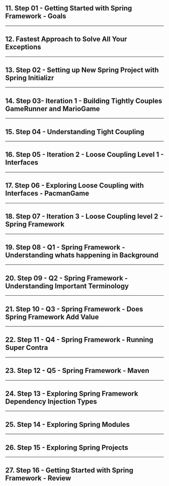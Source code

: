 ## 11. Step 01 - Getting Started with Spring Framework - Goals

***

## 12. Fastest Approach to Solve All Your Exceptions

***

## 13. Step 02 - Setting up New Spring Project with Spring Initializr

***

## 14. Step 03- Iteration 1 - Building Tightly Couples GameRunner and MarioGame

***

## 15. Step 04 - Understanding Tight Coupling

***

## 16. Step 05 - Iteration 2 - Loose Coupling Level 1 - Interfaces

***

## 17. Step 06 - Exploring Loose Coupling with Interfaces - PacmanGame

***

## 18. Step 07 - Iteration 3 - Loose Coupling level 2 - Spring Framework

***

## 19. Step 08 - Q1 - Spring Framework - Understanding whats happening in Background

***

## 20. Step 09 - Q2 - Spring Framework - Understanding Important Terminology

***

## 21. Step 10 - Q3 - Spring Framework - Does Spring Framework Add Value

***

## 22. Step 11 - Q4 - Spring Framework - Running Super Contra

***

## 23. Step 12 - Q5 - Spring Framework - Maven

***

## 24. Step 13 - Exploring Spring Framework Dependency Injection Types

***

## 25. Step 14 - Exploring Spring Modules

***

## 26. Step 15 - Exploring Spring Projects

***

## 27. Step 16 - Getting Started with Spring Framework - Review

